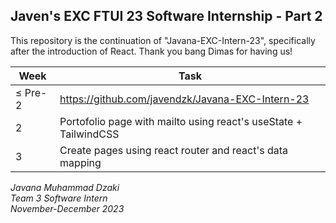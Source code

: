 ## Javen's EXC FTUI 23 Software Internship - Part 2
This repository is the continuation of "Javana-EXC-Intern-23", specifically after the introduction of React. Thank you bang Dimas for having us!

| Week | Task |
| ------ | ------ |
| ≤ Pre-2 | https://github.com/javendzk/Javana-EXC-Intern-23 |
| 2 | Portofolio page with mailto using react's useState + TailwindCSS|
| 3 | Create pages using react router and react's data mapping|


*Javana Muhammad Dzaki  
Team 3 Software Intern  
November-December 2023*

